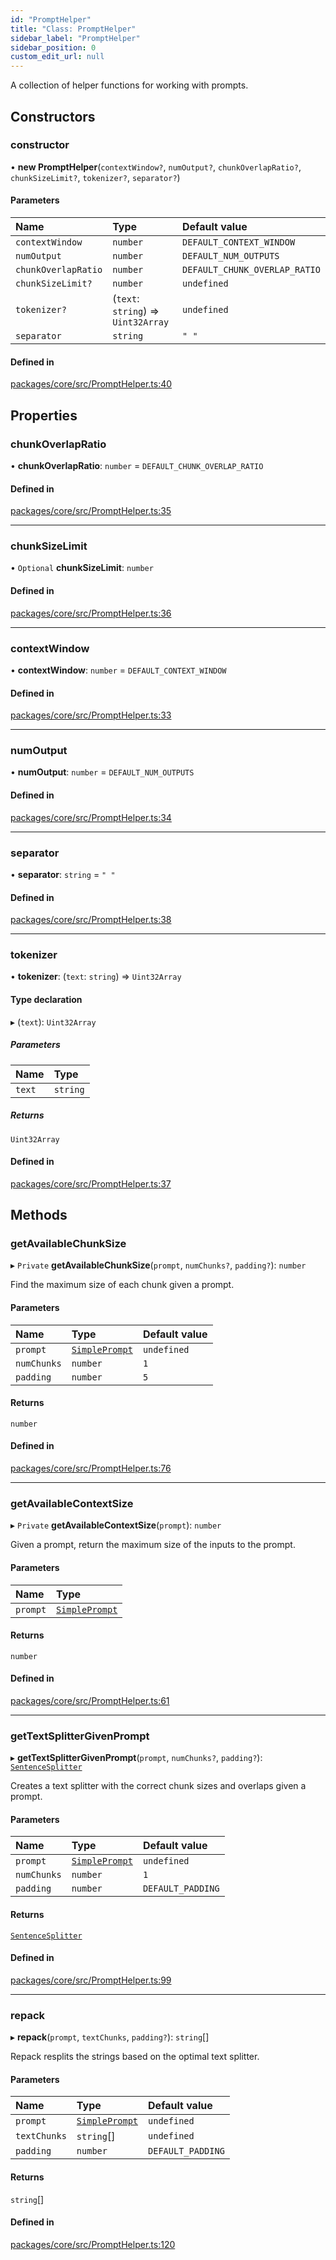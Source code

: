 ```yaml
---
id: "PromptHelper"
title: "Class: PromptHelper"
sidebar_label: "PromptHelper"
sidebar_position: 0
custom_edit_url: null
---
```


A collection of helper functions for working with prompts.

## Constructors

### constructor

• **new PromptHelper**(`contextWindow?`, `numOutput?`, `chunkOverlapRatio?`, `chunkSizeLimit?`, `tokenizer?`, `separator?`)

#### Parameters

| Name                | Type                                | Default value                 |
| :------------------ | :---------------------------------- | :---------------------------- |
| `contextWindow`     | `number`                            | `DEFAULT_CONTEXT_WINDOW`      |
| `numOutput`         | `number`                            | `DEFAULT_NUM_OUTPUTS`         |
| `chunkOverlapRatio` | `number`                            | `DEFAULT_CHUNK_OVERLAP_RATIO` |
| `chunkSizeLimit?`   | `number`                            | `undefined`                   |
| `tokenizer?`        | (`text`: `string`) => `Uint32Array` | `undefined`                   |
| `separator`         | `string`                            | `" "`                         |

#### Defined in

[packages/core/src/PromptHelper.ts:40](https://github.com/run-llama/LlamaIndexTS/blob/d613bbd/packages/core/src/PromptHelper.ts#L40)

## Properties

### chunkOverlapRatio

• **chunkOverlapRatio**: `number` = `DEFAULT_CHUNK_OVERLAP_RATIO`

#### Defined in

[packages/core/src/PromptHelper.ts:35](https://github.com/run-llama/LlamaIndexTS/blob/d613bbd/packages/core/src/PromptHelper.ts#L35)

---

### chunkSizeLimit

• `Optional` **chunkSizeLimit**: `number`

#### Defined in

[packages/core/src/PromptHelper.ts:36](https://github.com/run-llama/LlamaIndexTS/blob/d613bbd/packages/core/src/PromptHelper.ts#L36)

---

### contextWindow

• **contextWindow**: `number` = `DEFAULT_CONTEXT_WINDOW`

#### Defined in

[packages/core/src/PromptHelper.ts:33](https://github.com/run-llama/LlamaIndexTS/blob/d613bbd/packages/core/src/PromptHelper.ts#L33)

---

### numOutput

• **numOutput**: `number` = `DEFAULT_NUM_OUTPUTS`

#### Defined in

[packages/core/src/PromptHelper.ts:34](https://github.com/run-llama/LlamaIndexTS/blob/d613bbd/packages/core/src/PromptHelper.ts#L34)

---

### separator

• **separator**: `string` = `" "`

#### Defined in

[packages/core/src/PromptHelper.ts:38](https://github.com/run-llama/LlamaIndexTS/blob/d613bbd/packages/core/src/PromptHelper.ts#L38)

---

### tokenizer

• **tokenizer**: (`text`: `string`) => `Uint32Array`

#### Type declaration

▸ (`text`): `Uint32Array`

##### Parameters

| Name   | Type     |
| :----- | :------- |
| `text` | `string` |

##### Returns

`Uint32Array`

#### Defined in

[packages/core/src/PromptHelper.ts:37](https://github.com/run-llama/LlamaIndexTS/blob/d613bbd/packages/core/src/PromptHelper.ts#L37)

## Methods

### getAvailableChunkSize

▸ `Private` **getAvailableChunkSize**(`prompt`, `numChunks?`, `padding?`): `number`

Find the maximum size of each chunk given a prompt.

#### Parameters

| Name        | Type                               | Default value |
| :---------- | :--------------------------------- | :------------ |
| `prompt`    | [`SimplePrompt`](../#simpleprompt) | `undefined`   |
| `numChunks` | `number`                           | `1`           |
| `padding`   | `number`                           | `5`           |

#### Returns

`number`

#### Defined in

[packages/core/src/PromptHelper.ts:76](https://github.com/run-llama/LlamaIndexTS/blob/d613bbd/packages/core/src/PromptHelper.ts#L76)

---

### getAvailableContextSize

▸ `Private` **getAvailableContextSize**(`prompt`): `number`

Given a prompt, return the maximum size of the inputs to the prompt.

#### Parameters

| Name     | Type                               |
| :------- | :--------------------------------- |
| `prompt` | [`SimplePrompt`](../#simpleprompt) |

#### Returns

`number`

#### Defined in

[packages/core/src/PromptHelper.ts:61](https://github.com/run-llama/LlamaIndexTS/blob/d613bbd/packages/core/src/PromptHelper.ts#L61)

---

### getTextSplitterGivenPrompt

▸ **getTextSplitterGivenPrompt**(`prompt`, `numChunks?`, `padding?`): [`SentenceSplitter`](SentenceSplitter.md)

Creates a text splitter with the correct chunk sizes and overlaps given a prompt.

#### Parameters

| Name        | Type                               | Default value     |
| :---------- | :--------------------------------- | :---------------- |
| `prompt`    | [`SimplePrompt`](../#simpleprompt) | `undefined`       |
| `numChunks` | `number`                           | `1`               |
| `padding`   | `number`                           | `DEFAULT_PADDING` |

#### Returns

[`SentenceSplitter`](SentenceSplitter.md)

#### Defined in

[packages/core/src/PromptHelper.ts:99](https://github.com/run-llama/LlamaIndexTS/blob/d613bbd/packages/core/src/PromptHelper.ts#L99)

---

### repack

▸ **repack**(`prompt`, `textChunks`, `padding?`): `string`[]

Repack resplits the strings based on the optimal text splitter.

#### Parameters

| Name         | Type                               | Default value     |
| :----------- | :--------------------------------- | :---------------- |
| `prompt`     | [`SimplePrompt`](../#simpleprompt) | `undefined`       |
| `textChunks` | `string`[]                         | `undefined`       |
| `padding`    | `number`                           | `DEFAULT_PADDING` |

#### Returns

`string`[]

#### Defined in

[packages/core/src/PromptHelper.ts:120](https://github.com/run-llama/LlamaIndexTS/blob/d613bbd/packages/core/src/PromptHelper.ts#L120)
